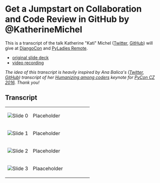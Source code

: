 # Get a Jumpstart on Collaboration and Code Review in GitHub by @KatherineMichel

This is a transcript of the talk Katherine "Kati" Michel ([Twitter](), [GitHub]()) will give at [DjangoCon]() and [PyLadies Remote]().

- [original slide deck]()
- [video recording]()

_The idea of this transcript is heavily inspired by Ana Balica's ([Twitter](https://twitter.com/anabalica), [GitHub](https://github.com/ana-balica)) transcript of her [Humanizing among coders](https://ana-balica.github.io/2017/05/28/humanizing-among-coders/) keynote for [PyCon CZ 2016](https://cz.pycon.org/2016/). Thank you!_

## Transcript

<table><tr><td width="30%">

![Slide 0]()

</td><td>

Placeholder

</td></tr>
<tr><td width="30%">

![Slide 1]()

</td><td>

Placeholder

</td></tr>
<tr><td width="30%">

![Slide 2]()

</td><td>

Placeholder

</td></tr>
<tr><td width="30%">

![Slide 3]()

</td><td>

Plaaceholder

</td></tr></table>
